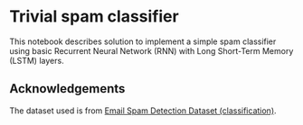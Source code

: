 # Trivial spam classifier

This notebook describes solution to implement a simple spam classifier using basic Recurrent Neural Network (RNN) with Long Short-Term Memory (LSTM) layers.

## Acknowledgements

The dataset used is from [Email Spam Detection Dataset (classification)](https://www.kaggle.com/datasets/shantanudhakadd/email-spam-detection-dataset-classification/).
